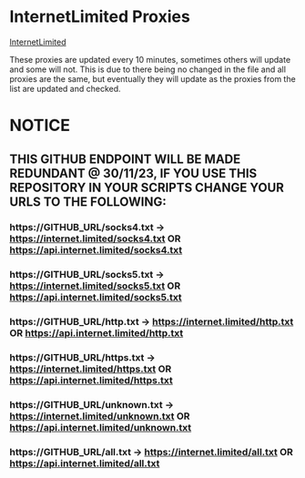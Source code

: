 ﻿# InternetLimited Proxies

[InternetLimited](https://internet.limited/)

These proxies are updated every 10 minutes, sometimes others will update and some will not. This is due to there being no changed in the file and all proxies are the same, but eventually they will update as the proxies from the list are updated and checked.

# NOTICE

## THIS GITHUB ENDPOINT WILL BE MADE REDUNDANT @ 30/11/23, IF YOU USE THIS REPOSITORY IN YOUR SCRIPTS CHANGE YOUR URLS TO THE FOLLOWING:

### https://GITHUB_URL/socks4.txt -> https://internet.limited/socks4.txt OR https://api.internet.limited/socks4.txt
### https://GITHUB_URL/socks5.txt -> https://internet.limited/socks5.txt OR https://api.internet.limited/socks5.txt
### https://GITHUB_URL/http.txt -> https://internet.limited/http.txt OR https://api.internet.limited/http.txt
### https://GITHUB_URL/https.txt -> https://internet.limited/https.txt OR https://api.internet.limited/https.txt
### https://GITHUB_URL/unknown.txt -> https://internet.limited/unknown.txt OR https://api.internet.limited/unknown.txt
### https://GITHUB_URL/all.txt -> https://internet.limited/all.txt OR https://api.internet.limited/all.txt
